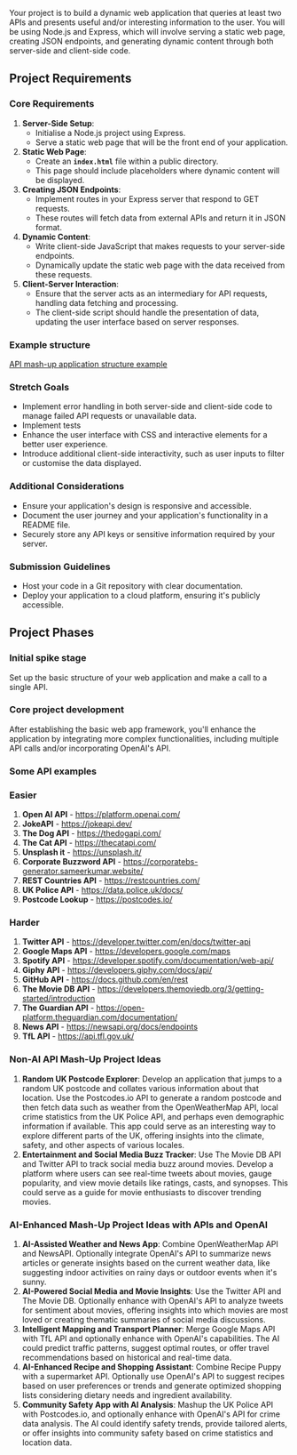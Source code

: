 Your project is to build a dynamic web application that queries at least two APIs and presents useful and/or interesting information to the user. You will be using Node.js and Express, which will involve serving a static web page, creating JSON endpoints, and generating dynamic content through both server-side and client-side code.

## **Project Requirements**

### **Core Requirements**

1. **Server-Side Setup**:
    - Initialise a Node.js project using Express.
    - Serve a static web page that will be the front end of your application.
2. **Static Web Page**:
    - Create an **`index.html`** file within a public directory.
    - This page should include placeholders where dynamic content will be displayed.
3. **Creating JSON Endpoints**:
    - Implement routes in your Express server that respond to GET requests.
    - These routes will fetch data from external APIs and return it in JSON format.
4. **Dynamic Content**:
    - Write client-side JavaScript that makes requests to your server-side endpoints.
    - Dynamically update the static web page with the data received from these requests.
5. **Client-Server Interaction**:
    - Ensure that the server acts as an intermediary for API requests, handling data fetching and processing.
    - The client-side script should handle the presentation of data, updating the user interface based on server responses.

### Example structure

[API mash-up application structure example](https://foundersandcoders.notion.site/API-mash-up-application-structure-example-88b132ed805a4071859552cd6bc25399?pvs=4)

### **Stretch Goals**

- Implement error handling in both server-side and client-side code to manage failed API requests or unavailable data.
- Implement tests
- Enhance the user interface with CSS and interactive elements for a better user experience.
- Introduce additional client-side interactivity, such as user inputs to filter or customise the data displayed.

### **Additional Considerations**

- Ensure your application's design is responsive and accessible.
- Document the user journey and your application's functionality in a README file.
- Securely store any API keys or sensitive information required by your server.

### **Submission Guidelines**

- Host your code in a Git repository with clear documentation.
- Deploy your application to a cloud platform, ensuring it's publicly accessible.

## **Project Phases**

### Initial spike stage

<aside>
Set up the basic structure of your web application and make a call to a single API.

</aside>

### Core project development

<aside>
 After establishing the basic web app framework, you'll enhance the application by integrating more complex functionalities, including multiple API calls and/or incorporating OpenAI's API.

</aside>

### Some API examples


### **Easier**

1. **Open AI API** - https://platform.openai.com/
2. **JokeAPI** - https://jokeapi.dev/
3. **The Dog API** - https://thedogapi.com/
4. **The Cat API** - https://thecatapi.com/
5. **Unsplash it** - https://unsplash.it/
6. **Corporate Buzzword API** - https://corporatebs-generator.sameerkumar.website/
7. **REST Countries API** - https://restcountries.com/
8. **UK Police API** - https://data.police.uk/docs/
9. **Postcode Lookup** - https://postcodes.io/

### Harder

1. **Twitter API** - https://developer.twitter.com/en/docs/twitter-api
2. **Google Maps API** - https://developers.google.com/maps
3. **Spotify API** - https://developer.spotify.com/documentation/web-api/
4. **Giphy API** - https://developers.giphy.com/docs/api/
5. **GitHub API** - https://docs.github.com/en/rest
6. **The Movie DB API** - https://developers.themoviedb.org/3/getting-started/introduction
7. **The Guardian API** - https://open-platform.theguardian.com/documentation/
8. **News API** - https://newsapi.org/docs/endpoints
9. **TfL API** - https://api.tfl.gov.uk/

### **Non-AI API Mash-Up Project Ideas**

1. **Random UK Postcode Explorer**: Develop an application that jumps to a random UK postcode and collates various information about that location. Use the Postcodes.io API to generate a random postcode and then fetch data such as weather from the OpenWeatherMap API, local crime statistics from the UK Police API, and perhaps even demographic information if available. This app could serve as an interesting way to explore different parts of the UK, offering insights into the climate, safety, and other aspects of various locales.
1. **Entertainment and Social Media Buzz Tracker**: Use The Movie DB API and Twitter API to track social media buzz around movies. Develop a platform where users can see real-time tweets about movies, gauge popularity, and view movie details like ratings, casts, and synopses. This could serve as a guide for movie enthusiasts to discover trending movies.

### **AI-Enhanced Mash-Up Project Ideas with APIs and OpenAI**

1. **AI-Assisted Weather and News App**: Combine OpenWeatherMap API and NewsAPI. Optionally integrate OpenAI's API to summarize news articles or generate insights based on the current weather data, like suggesting indoor activities on rainy days or outdoor events when it's sunny.
1. **AI-Powered Social Media and Movie Insights**: Use the Twitter API and The Movie DB. Optionally enhance with OpenAI's API to analyze tweets for sentiment about movies, offering insights into which movies are most loved or creating thematic summaries of social media discussions.
1. **Intelligent Mapping and Transport Planner**: Merge Google Maps API with TfL API and optionally enhance with OpenAI's capabilities. The AI could predict traffic patterns, suggest optimal routes, or offer travel recommendations based on historical and real-time data.
1. **AI-Enhanced Recipe and Shopping Assistant**: Combine Recipe Puppy with a supermarket API. Optionally use OpenAI's API to suggest recipes based on user preferences or trends and generate optimized shopping lists considering dietary needs and ingredient availability.
1. **Community Safety App with AI Analysis**: Mashup the UK Police API with Postcodes.io, and optionally enhance with OpenAI's API for crime data analysis. The AI could identify safety trends, provide tailored alerts, or offer insights into community safety based on crime statistics and location data.